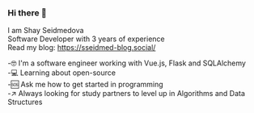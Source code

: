 ### Hi there 👋

I am Shay Seidmedova  
Software Developer with 3 years of experience  
Read my blog: https://sseidmed-blog.social/

-🤓 I'm a software engineer working with Vue.js, Flask and SQLAlchemy  
-💻 Learning about open-source     
-🆘 Ask me how to get started in programming   
-↗ Always looking for study partners to level up in Algorithms and Data Structures  
